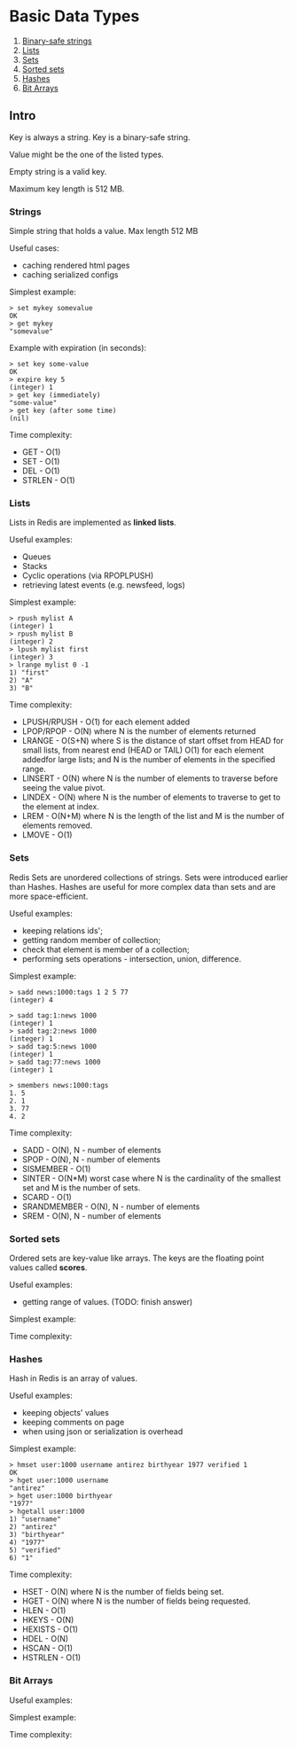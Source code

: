 # Basic Data Types

1. [Binary-safe strings](#strings)
2. [Lists](#lists)
3. [Sets](#sets)
4. [Sorted sets](#sorted-sets)
5. [Hashes](#hashes)
6. [Bit Arrays](#bit-arrays)

## Intro

Key is always a string. Key is a binary-safe string.

Value might be the one of the listed types.

Empty string is a valid key.

Maximum key length is 512 MB.

### Strings

Simple string that holds a value. Max length 512 MB

Useful cases:
- caching rendered html pages
- caching serialized configs

Simplest example:
```
> set mykey somevalue
OK
> get mykey
"somevalue"
```

Example with expiration (in seconds):
```
> set key some-value
OK
> expire key 5
(integer) 1
> get key (immediately)
"some-value"
> get key (after some time)
(nil)
```

Time complexity:
- GET - O(1)
- SET - O(1)
- DEL - O(1)
- STRLEN - O(1)

### Lists

Lists in Redis are implemented as **linked lists**.

Useful examples:
- Queues
- Stacks
- Cyclic operations (via RPOPLPUSH)
- retrieving latest events (e.g. newsfeed, logs)

Simplest example:

```
> rpush mylist A
(integer) 1
> rpush mylist B
(integer) 2
> lpush mylist first
(integer) 3
> lrange mylist 0 -1
1) "first"
2) "A"
3) "B"
```

Time complexity:
- LPUSH/RPUSH - O(1) for each element added
- LPOP/RPOP - O(N) where N is the number of elements returned
- LRANGE - O(S+N) where S is the distance of start offset from HEAD for small lists, from nearest end (HEAD or TAIL)
O(1) for each element addedfor large lists; and N is the number of elements in the specified range.
- LINSERT - O(N) where N is the number of elements to traverse before seeing the value pivot.
- LINDEX -  O(N) where N is the number of elements to traverse to get to the element at index.
- LREM - O(N+M) where N is the length of the list and M is the number of elements removed.
- LMOVE - O(1)

### Sets

Redis Sets are unordered collections of strings.
Sets were introduced earlier than Hashes. Hashes are useful for more complex data than sets and are more space-efficient.

Useful examples:
- keeping relations ids';
- getting random member of collection;
- check that element is member of a collection;
- performing sets operations - intersection, union, difference.

Simplest example:
```
> sadd news:1000:tags 1 2 5 77
(integer) 4

> sadd tag:1:news 1000
(integer) 1
> sadd tag:2:news 1000
(integer) 1
> sadd tag:5:news 1000
(integer) 1
> sadd tag:77:news 1000
(integer) 1

> smembers news:1000:tags
1. 5
2. 1
3. 77
4. 2
```

Time complexity:
- SADD - O(N), N - number of elements
- SPOP - O(N), N - number of elements
- SISMEMBER - O(1)
- SINTER - O(N*M) worst case where N is the cardinality of the smallest set and M is the number of sets.
- SCARD - O(1)
- SRANDMEMBER - O(N), N - number of elements
- SREM - O(N), N - number of elements

### Sorted sets

Ordered sets are key-value like arrays. The keys are the floating point values called **scores**.

Useful examples:
- getting range of values.
(TODO: finish answer)

Simplest example:

Time complexity:

### Hashes

Hash in Redis is an array of values.

Useful examples:
- keeping objects' values
- keeping comments on page
- when using json or serialization is overhead

Simplest example:
```
> hmset user:1000 username antirez birthyear 1977 verified 1
OK
> hget user:1000 username
"antirez"
> hget user:1000 birthyear
"1977"
> hgetall user:1000
1) "username"
2) "antirez"
3) "birthyear"
4) "1977"
5) "verified"
6) "1"
```

Time complexity:
- HSET - O(N) where N is the number of fields being set.
- HGET - O(N) where N is the number of fields being requested.
- HLEN - O(1)
- HKEYS - O(N)
- HEXISTS - O(1)
- HDEL - O(N)
- HSCAN - O(1)
- HSTRLEN - O(1)

### Bit Arrays

Useful examples:

Simplest example:

Time complexity: